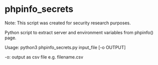 # phpinfo_secrets
Note: This script was created for security research purposes.

Python script to extract server and environment variables from phpinfo() page.

Usage:
python3 phpinfo_secrets.py input_file [-o OUTPUT] 

-o: output as csv file e.g. filename.csv 

